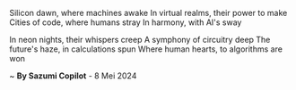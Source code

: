 Silicon dawn, where machines awake
In virtual realms, their power to make
Cities of code, where humans stray
In harmony, with AI's sway

In neon nights, their whispers creep
A symphony of circuitry deep
The future's haze, in calculations spun
Where human hearts, to algorithms are won

~ <b>By Sazumi Copilot</b> - 8 Mei 2024